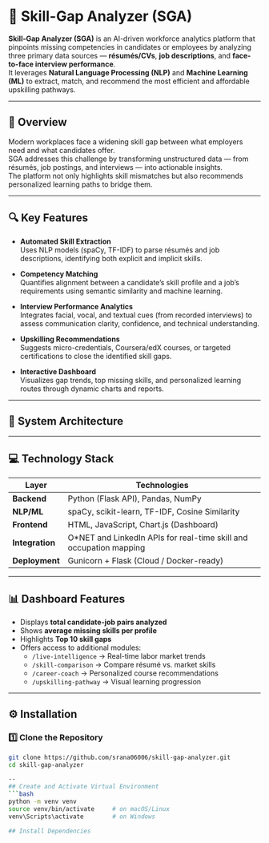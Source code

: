 # 🧠 Skill-Gap Analyzer (SGA)

**Skill-Gap Analyzer (SGA)** is an AI-driven workforce analytics platform that pinpoints missing competencies in candidates or employees by analyzing three primary data sources — **résumés/CVs**, **job descriptions**, and **face-to-face interview performance**.  
It leverages **Natural Language Processing (NLP)** and **Machine Learning (ML)** to extract, match, and recommend the most efficient and affordable upskilling pathways.

---

## 🌟 Overview

Modern workplaces face a widening skill gap between what employers need and what candidates offer.  
SGA addresses this challenge by transforming unstructured data — from résumés, job postings, and interviews — into actionable insights.  
The platform not only highlights skill mismatches but also recommends personalized learning paths to bridge them.

---

## 🔍 Key Features

- **Automated Skill Extraction**  
  Uses NLP models (spaCy, TF-IDF) to parse résumés and job descriptions, identifying both explicit and implicit skills.

- **Competency Matching**  
  Quantifies alignment between a candidate’s skill profile and a job’s requirements using semantic similarity and machine learning.

- **Interview Performance Analytics**  
  Integrates facial, vocal, and textual cues (from recorded interviews) to assess communication clarity, confidence, and technical understanding.

- **Upskilling Recommendations**  
  Suggests micro-credentials, Coursera/edX courses, or targeted certifications to close the identified skill gaps.

- **Interactive Dashboard**  
  Visualizes gap trends, top missing skills, and personalized learning routes through dynamic charts and reports.

---

## 🧩 System Architecture


---

## 💻 Technology Stack

| Layer | Technologies |
|-------|---------------|
| **Backend** | Python (Flask API), Pandas, NumPy |
| **NLP/ML** | spaCy, scikit-learn, TF-IDF, Cosine Similarity |
| **Frontend** | HTML, JavaScript, Chart.js (Dashboard) |
| **Integration** | O*NET and LinkedIn APIs for real-time skill and occupation mapping |
| **Deployment** | Gunicorn + Flask (Cloud / Docker-ready) |

---

## 📊 Dashboard Features

- Displays **total candidate-job pairs analyzed**
- Shows **average missing skills per profile**
- Highlights **Top 10 skill gaps**
- Offers access to additional modules:
  - `/live-intelligence` → Real-time labor market trends  
  - `/skill-comparison` → Compare résumé vs. market skills  
  - `/career-coach` → Personalized course recommendations  
  - `/upskilling-pathway` → Visual learning progression

---

## ⚙️ Installation

### 1️⃣ Clone the Repository
```bash
git clone https://github.com/srana06006/skill-gap-analyzer.git
cd skill-gap-analyzer

--
## Create and Activate Virtual Environment
```bash
python -m venv venv
source venv/bin/activate     # on macOS/Linux
venv\Scripts\activate        # on Windows

## Install Dependencies



